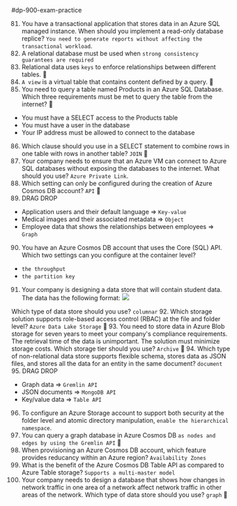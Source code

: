#dp-900-exam-practice 

81. You have a transactional application that stores data in an Azure SQL managed instance. When should you implement a read-only database replice?  `You need to generate reports without affecting the transactional workload`.
82. A relational database must be used when `strong consistency guarantees are required`
83. Relational data uses `keys` to enforce relationships between different tables. 📝 
84. `A view` is a virtual table that contains content defined by a query. 📝
85. You need to query a table named Products in an Azure SQL Database. Which three requirements must be met to query the table from the internet? 📝
- You must have a SELECT access to the Products table
- You must have a user in the database
- Your IP address must be allowed to connect to the database
86. Which clause should you use in a SELECT statement to combine rows in one table with rows in another table? `JOIN` 📝
87. Your company needs to ensure that an Azure VM can connect to Azure SQL databases without exposing the databases to the internet. What should you use? `Azure Private Link`.
88. Which setting can only be configured during the creation of Azure Cosmos DB account? `API` 📝
89. DRAG DROP
- Application users and their default language => `Key-value`
- Medical images and their associated metadata => `Object`
- Employee data that shows the relationships between employees => `Graph`
90. You have an Azure Cosmos DB account that uses the Core (SQL) API. Which two settings can you configure at the container level? 
- `the throughput`
- `the partition key`
91. Your company is designing a data store that will contain student data. The data has the following format:
![](https://www.examtopics.com/assets/media/exam-media/04162/0009500001.png)

Which type of data store should you use? `columnar`
92. Which storage solution supports role-based access control (RBAC) at the file and folder level? `Azure Data Lake Storage` 📝
93. You need to store data in Azure Blob storage for seven years to meet your company's compliance requirements. The retrieval time of the data is unimportant. The solution must minimize storage costs. Which storage tier should you use? `Archive`  📝
94. Which type of non-relational data store supports flexible schema, stores data as JSON files, and stores all the data for an entity in the same document? `document`
95. DRAG DROP
- Graph data => `Gremlin API`
- JSON documents => `MongoDB API`
- Key/value data => `Table API`
96. To configure an Azure Storage account to support both security at the folder level and atomic directory manipulation, `enable the hierarchical namespace`.
97. You can query a graph database in Azure Cosmos DB `as nodes and edges by using the Gremlin API` 📝
98. When provisioning an Azure Cosmos DB account, which feature provides reducancy within an Azure region? `Availability Zones`
99. What is the benefit of the Azure Cosmos DB Table API as compared to Azure Table storage? `Supports a multi-master model`
100. Your company needs to design a database that shows how changes in network traffic in one area of a network affect network traffic in other areas of the network. Which type of data store should you use? `graph` 📝

